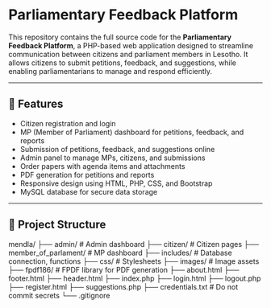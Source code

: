 # Parliamentary Feedback Platform

This repository contains the full source code for the **Parliamentary Feedback Platform**, a PHP-based web application designed to streamline communication between citizens and parliament members in Lesotho. It allows citizens to submit petitions, feedback, and suggestions, while enabling parliamentarians to manage and respond efficiently.

---

## 🌟 Features

- Citizen registration and login  
- MP (Member of Parliament) dashboard for petitions, feedback, and reports  
- Submission of petitions, feedback, and suggestions online  
- Admin panel to manage MPs, citizens, and submissions  
- Order papers with agenda items and attachments  
- PDF generation for petitions and reports  
- Responsive design using HTML, PHP, CSS, and Bootstrap  
- MySQL database for secure data storage  

---

## 📂 Project Structure
mendla/
├── admin/ # Admin dashboard
├── citizen/ # Citizen pages
├── member_of_parlament/ # MP dashboard
├── includes/ # Database connection, functions
├── css/ # Stylesheets
├── images/ # Image assets
├── fpdf186/ # FPDF library for PDF generation
├── about.html
├── footer.html
├── header.html
├── index.php
├── login.html
├── logout.php
├── register.html
├── suggestions.php
├── credentials.txt # Do not commit secrets
└── .gitignore
